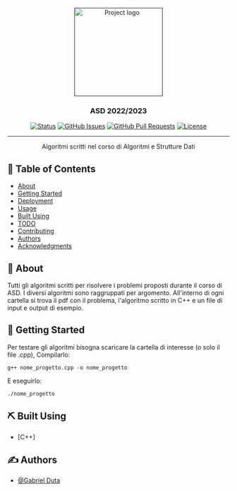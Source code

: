 <p align="center">
  <a href="" rel="noopener">
 <img width=200px height=200px src="https://i.imgur.com/6wj0hh6.jpg" alt="Project logo"></a>
</p>

<h3 align="center">ASD 2022/2023</h3>

<div align="center">

  [![Status](https://img.shields.io/badge/status-active-success.svg)]() 
  [![GitHub Issues](https://img.shields.io/github/issues/kylelobo/The-Documentation-Compendium.svg)](https://github.com/kylelobo/The-Documentation-Compendium/issues)
  [![GitHub Pull Requests](https://img.shields.io/github/issues-pr/kylelobo/The-Documentation-Compendium.svg)](https://github.com/kylelobo/The-Documentation-Compendium/pulls)
  [![License](https://img.shields.io/badge/license-MIT-blue.svg)](/LICENSE)

</div>

---

<p align="center"> Algoritmi scritti nel corso di Algoritmi e Strutture Dati
    <br> 
</p>

## 📝 Table of Contents
- [About](#about)
- [Getting Started](#getting_started)
- [Deployment](#deployment)
- [Usage](#usage)
- [Built Using](#built_using)
- [TODO](../TODO.md)
- [Contributing](../CONTRIBUTING.md)
- [Authors](#authors)
- [Acknowledgments](#acknowledgement)

## 🧐 About <a name = "about"></a>
Tutti gli algoritmi scritti per risolvere i problemi proposti durante il corso di ASD.
I diversi algoritmi sono raggruppati per argomento.
All'interno di ogni cartella si trova il pdf con il problema, l'algoritmo scritto in C++ e un file di input e output di esempio.

## 🏁 Getting Started <a name = "getting_started"></a>
Per testare gli algoritmi bisogna scaricare la cartella di interesse (o solo il file .cpp),
Compilarlo:
```
g++ nome_progetto.cpp -o nome_progetto
```
E eseguirlo:
```
./nome_progetto
```

## ⛏️ Built Using <a name = "built_using"></a>
- [C++]

## ✍️ Authors <a name = "authors"></a>
- [@Gabriel Duta](https://github.com/kylelobo)
